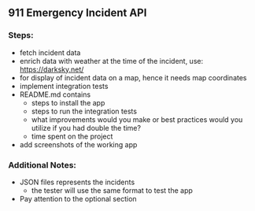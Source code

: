 ## 911 Emergency Incident API

### Steps:
- fetch incident data
- enrich data with weather at the time of the incident, use: https://darksky.net/
- for display of incident data on a map, hence it needs map coordinates
- implement integration tests
- README.md contains
    - steps to install the app
    - steps to run the integration tests
    - what improvements would you make or best practices would you utilize if you had double the time?
    - time spent on the project
- add screenshots of the working app


### Additional Notes:
- JSON files represents the incidents
    - the tester will use the same format to test the app
- Pay attention to the optional section